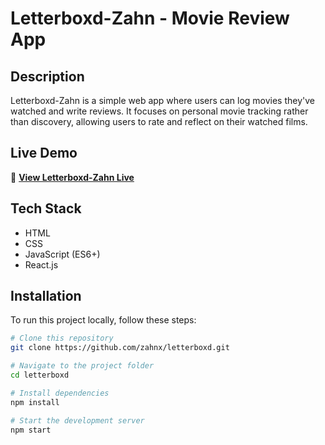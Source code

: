 # Letterboxd-Zahn - Movie Review App  

## Description  
Letterboxd-Zahn is a simple web app where users can log movies they've watched and write reviews. It focuses on personal movie tracking rather than discovery, allowing users to rate and reflect on their watched films.  

## Live Demo  
🔗 **[View Letterboxd-Zahn Live](https://letterboxd-zahn.vercel.app/)**  

## Tech Stack  
- HTML  
- CSS  
- JavaScript (ES6+)  
- React.js  

## Installation  
To run this project locally, follow these steps:  

```bash
# Clone this repository
git clone https://github.com/zahnx/letterboxd.git

# Navigate to the project folder
cd letterboxd

# Install dependencies
npm install

# Start the development server
npm start
